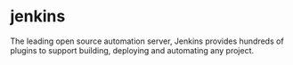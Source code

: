 # jenkins
The leading open source automation server, Jenkins provides hundreds of plugins to support building, deploying and automating any project.
